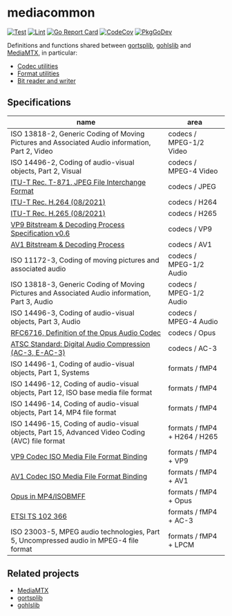 # mediacommon

[![Test](https://github.com/bluenviron/mediacommon/workflows/test/badge.svg)](https://github.com/bluenviron/mediacommon/actions?query=workflow:test)
[![Lint](https://github.com/bluenviron/mediacommon/workflows/lint/badge.svg)](https://github.com/bluenviron/mediacommon/actions?query=workflow:lint)
[![Go Report Card](https://goreportcard.com/badge/github.com/bluenviron/mediacommon)](https://goreportcard.com/report/github.com/bluenviron/mediacommon)
[![CodeCov](https://codecov.io/gh/bluenviron/mediacommon/branch/main/graph/badge.svg)](https://app.codecov.io/gh/bluenviron/mediacommon/branch/main)
[![PkgGoDev](https://pkg.go.dev/badge/github.com/bluenviron/mediacommon)](https://pkg.go.dev/github.com/bluenviron/mediacommon#pkg-index)

Definitions and functions shared between [gortsplib](https://github.com/bluenviron/gortsplib), [gohlslib](https://github.com/bluenviron/gohlslib) and [MediaMTX](https://github.com/bluenviron/mediamtx), in particular:

* [Codec utilities](https://pkg.go.dev/github.com/bluenviron/mediacommon/pkg/codecs)
* [Format utilities](https://pkg.go.dev/github.com/bluenviron/mediacommon/pkg/formats)
* [Bit reader and writer](https://pkg.go.dev/github.com/bluenviron/mediacommon/pkg/bits)

## Specifications

|name|area|
|----|----|
|ISO 13818-2, Generic Coding of Moving Pictures and Associated Audio information, Part 2, Video|codecs / MPEG-1/2 Video|
|ISO 14496-2, Coding of audio-visual objects, Part 2, Visual|codecs / MPEG-4 Video|
|[ITU-T Rec. T-871, JPEG File Interchange Format](https://www.itu.int/rec/dologin_pub.asp?lang=e&id=T-REC-T.871-201105-I!!PDF-E&type=items)|codecs / JPEG|
|[ITU-T Rec. H.264 (08/2021)](https://www.itu.int/rec/dologin_pub.asp?lang=e&id=T-REC-H.264-202108-I!!PDF-E&type=items)|codecs / H264|
|[ITU-T Rec. H.265 (08/2021)](https://www.itu.int/rec/dologin_pub.asp?lang=e&id=T-REC-H.265-202108-I!!PDF-E&type=items)|codecs / H265|
|[VP9 Bitstream & Decoding Process Specification v0.6](https://storage.googleapis.com/downloads.webmproject.org/docs/vp9/vp9-bitstream-specification-v0.6-20160331-draft.pdf)|codecs / VP9|
|[AV1 Bitstream & Decoding Process](https://aomediacodec.github.io/av1-spec/av1-spec.pdf)|codecs / AV1|
|ISO 11172-3, Coding of moving pictures and associated audio|codecs / MPEG-1/2 Audio|
|ISO 13818-3, Generic Coding of Moving Pictures and Associated Audio information, Part 3, Audio|codecs / MPEG-1/2 Audio|
|ISO 14496-3, Coding of audio-visual objects, Part 3, Audio|codecs / MPEG-4 Audio|
|[RFC6716, Definition of the Opus Audio Codec](https://datatracker.ietf.org/doc/html/rfc6716)|codecs / Opus|
|[ATSC Standard: Digital Audio Compression (AC-3, E-AC-3)](http://www.atsc.org/wp-content/uploads/2015/03/A52-201212-17.pdf)|codecs / AC-3|
|ISO 14496-1, Coding of audio-visual objects, Part 1, Systems|formats / fMP4|
|ISO 14496-12, Coding of audio-visual objects, Part 12, ISO base media file format|formats / fMP4|
|ISO 14496-14, Coding of audio-visual objects, Part 14, MP4 file format|formats / fMP4|
|ISO 14496-15, Coding of audio-visual objects, Part 15, Advanced Video Coding (AVC) file format|formats / fMP4 + H264 / H265|
|[VP9 Codec ISO Media File Format Binding](https://www.webmproject.org/vp9/mp4/)|formats / fMP4 + VP9|
|[AV1 Codec ISO Media File Format Binding](https://aomediacodec.github.io/av1-isobmff)|formats / fMP4 + AV1|
|[Opus in MP4/ISOBMFF](https://opus-codec.org/docs/opus_in_isobmff.html)|formats / fMP4 + Opus|
|[ETSI TS 102 366](https://www.etsi.org/deliver/etsi_ts/102300_102399/102366/01.04.01_60/ts_102366v010401p.pdf)|formats / fMP4 + AC-3|
|ISO 23003-5, MPEG audio technologies, Part 5, Uncompressed audio in MPEG-4 file format|formats / fMP4 + LPCM|

## Related projects

* [MediaMTX](https://github.com/bluenviron/mediamtx)
* [gortsplib](https://github.com/bluenviron/gortsplib)
* [gohlslib](https://github.com/bluenviron/gohlslib)
